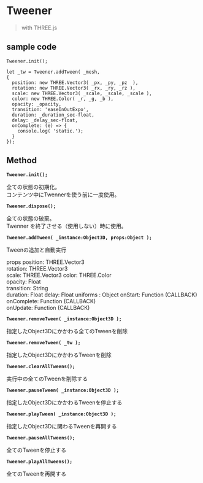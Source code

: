 # Tweener
> with THREE.js

## sample code
```
Tweener.init();

let _tw = Tweener.addTween( _mesh,  
{   
  position: new THREE.Vector3( _px, _py, _pz  ),  
  rotation: new THREE.Vector3( _rx, _ry, _rz ),  
  scale: new THREE.Vector3( _scale, _scale, _scale ),  
  color: new THREE.Color( _r, _g, _b ),  
  opacity: _opacity,  
  transition: 'easeInOutExpo',  
  duration: _duration_sec-float,  
  delay: _delay_sec-float,  
  onComplete: (e) => {  
    console.log( 'static.');  
  }
});
```

## Method

**```Tweener.init();```**

全ての状態の初期化。  
コンテンツ中にTwennerを使う前に一度使用。

**```Tweener.dispose();```**

全ての状態の破棄。  
Twenner を終了させる（使用しない）時に使用。

**```Tweener.addTween( _instance:Object3D, props:Object );```**

Tweenの追加と自動実行

props
  position: THREE.Vector3  
  rotation: THREE.Vector3  
  scale: THREE.Vector3
  color: THREE.Color  
  opacity: Float  
  transition: String  
  duration: Float
  delay: Float
  uniforms : Object
  onStart: Function (CALLBACK)  
  onComplete: Function (CALLBACK)  
  onUpdate: Function (CALLBACK)  
  

**```Tweener.removeTween( _instance:Object3D );```**

指定したObject3Dにかかわる全てのTweenを削除

**```Tweener.removeTween( _tw );```**

指定したObject3DにかかわるTweenを削除

**```Tweener.clearAllTweens();```**

実行中の全てのTweenを削除する

**```Tweener.pauseTween( _instance:Object3D );```**

指定したObject3DにかかわるTweenを停止する

**```Tweener.playTween( _instance:Object3D );```**

指定したObject3Dに関わるTweenを再開する

**```Tweener.pauseAllTweens();```**

全てのTweenを停止する

**```Tweener.playAllTweens();```**

全てのTweenを再開する



